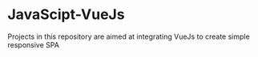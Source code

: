 # JavaScipt-VueJs
Projects in this repository are aimed at integrating VueJs to create simple responsive SPA
